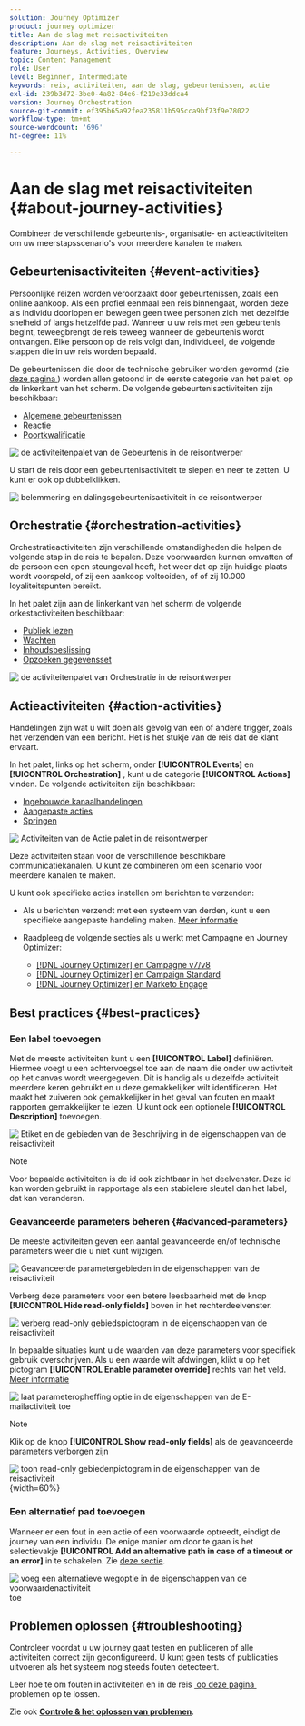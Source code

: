 ```yaml
---
solution: Journey Optimizer
product: journey optimizer
title: Aan de slag met reisactiviteiten
description: Aan de slag met reisactiviteiten
feature: Journeys, Activities, Overview
topic: Content Management
role: User
level: Beginner, Intermediate
keywords: reis, activiteiten, aan de slag, gebeurtenissen, actie
exl-id: 239b3d72-3be0-4a82-84e6-f219e33ddca4
version: Journey Orchestration
source-git-commit: ef395b65a92fea235811b595cca9bf73f9e78022
workflow-type: tm+mt
source-wordcount: '696'
ht-degree: 11%

---
```


# Aan de slag met reisactiviteiten {#about-journey-activities}

Combineer de verschillende gebeurtenis-, organisatie- en actieactiviteiten om uw meerstapsscenario&#39;s voor meerdere kanalen te maken.

## Gebeurtenisactiviteiten {#event-activities}

Persoonlijke reizen worden veroorzaakt door gebeurtenissen, zoals een online aankoop. Als een profiel eenmaal een reis binnengaat, worden deze als individu doorlopen en bewegen geen twee personen zich met dezelfde snelheid of langs hetzelfde pad. Wanneer u uw reis met een gebeurtenis begint, teweegbrengt de reis teweeg wanneer de gebeurtenis wordt ontvangen. Elke persoon op de reis volgt dan, individueel, de volgende stappen die in uw reis worden bepaald.

De gebeurtenissen die door de technische gebruiker worden gevormd (zie [&#x200B; deze pagina &#x200B;](../event/about-events.md)) worden allen getoond in de eerste categorie van het palet, op de linkerkant van het scherm. De volgende gebeurtenisactiviteiten zijn beschikbaar:

* [Algemene gebeurtenissen](../building-journeys/general-events.md)
* [Reactie](../building-journeys/reaction-events.md)
* [Poortkwalificatie](../building-journeys/audience-qualification-events.md)

![&#x200B; de activiteitenpalet van de Gebeurtenis in de reisontwerper &#x200B;](assets/journey43.png)

U start de reis door een gebeurtenisactiviteit te slepen en neer te zetten. U kunt er ook op dubbelklikken.

![&#x200B; belemmering en dalingsgebeurtenisactiviteit in de reisontwerper &#x200B;](assets/journey44.png)

## Orchestratie {#orchestration-activities}

Orchestratieactiviteiten zijn verschillende omstandigheden die helpen de volgende stap in de reis te bepalen. Deze voorwaarden kunnen omvatten of de persoon een open steungeval heeft, het weer dat op zijn huidige plaats wordt voorspeld, of zij een aankoop voltooiden, of of zij 10.000 loyaliteitspunten bereikt.

In het palet zijn aan de linkerkant van het scherm de volgende orkestactiviteiten beschikbaar:

<!--* [Optimize](optimize.md)-->
* [Publiek lezen](read-audience.md)
* [Wachten](wait-activity.md)
* [Inhoudsbeslissing](content-decision.md)
* [Opzoeken gegevensset](dataset-lookup.md)

![&#x200B; de activiteitenpalet van Orchestratie in de reisontwerper &#x200B;](assets/journey-orchestration-activities.png)

## Actieactiviteiten {#action-activities}

Handelingen zijn wat u wilt doen als gevolg van een of andere trigger, zoals het verzenden van een bericht. Het is het stukje van de reis dat de klant ervaart.

In het palet, links op het scherm, onder **[!UICONTROL Events]** en **[!UICONTROL Orchestration]** , kunt u de categorie **[!UICONTROL Actions]** vinden. De volgende activiteiten zijn beschikbaar:

* [Ingebouwde kanaalhandelingen](../building-journeys/journeys-message.md)
* [Aangepaste acties](../building-journeys/using-custom-actions.md)
* [Springen](../building-journeys/jump.md)

![&#x200B; Activiteiten van de Actie palet in de reisontwerper &#x200B;](assets/journey58.png)

Deze activiteiten staan voor de verschillende beschikbare communicatiekanalen. U kunt ze combineren om een scenario voor meerdere kanalen te maken.

U kunt ook specifieke acties instellen om berichten te verzenden:

* Als u berichten verzendt met een systeem van derden, kunt u een specifieke aangepaste handeling maken. [Meer informatie](../action/action.md)

* Raadpleeg de volgende secties als u werkt met Campagne en Journey Optimizer:

   * [[!DNL Journey Optimizer] en Campagne v7/v8](../action/acc-action.md)
   * [[!DNL Journey Optimizer] en Campaign Standard](../action/acs-action.md)
   * [[!DNL Journey Optimizer] en Marketo Engage](../action/marketo-engage.md)

## Best practices {#best-practices}

### Een label toevoegen

Met de meeste activiteiten kunt u een **[!UICONTROL Label]** definiëren. Hiermee voegt u een achtervoegsel toe aan de naam die onder uw activiteit op het canvas wordt weergegeven. Dit is handig als u dezelfde activiteit meerdere keren gebruikt en u deze gemakkelijker wilt identificeren. Het maakt het zuiveren ook gemakkelijker in het geval van fouten en maakt rapporten gemakkelijker te lezen. U kunt ook een optionele **[!UICONTROL Description]** toevoegen.

![&#x200B; Etiket en de gebieden van de Beschrijving in de eigenschappen van de reisactiviteit &#x200B;](assets/journey-action-label.png)

>[!NOTE]
>
>Voor bepaalde activiteiten is de id ook zichtbaar in het deelvenster. Deze id kan worden gebruikt in rapportage als een stabielere sleutel dan het label, dat kan veranderen.

### Geavanceerde parameters beheren {#advanced-parameters}

De meeste activiteiten geven een aantal geavanceerde en/of technische parameters weer die u niet kunt wijzigen.

![&#x200B; Geavanceerde parametergebieden in de eigenschappen van de reisactiviteit &#x200B;](assets/journey-advanced-parameters.png)

Verberg deze parameters voor een betere leesbaarheid met de knop **[!UICONTROL Hide read-only fields]** boven in het rechterdeelvenster.

![&#x200B; verberg read-only gebiedspictogram in de eigenschappen van de reisactiviteit &#x200B;](assets/journey-hide-read-only-fields.png)

In bepaalde situaties kunt u de waarden van deze parameters voor specifiek gebruik overschrijven. Als u een waarde wilt afdwingen, klikt u op het pictogram **[!UICONTROL Enable parameter override]** rechts van het veld. [Meer informatie](../configuration/primary-email-addresses.md#journey-parameters)

![&#x200B; laat parameteropheffing optie in de eigenschappen van de E-mailactiviteit toe &#x200B;](assets/journey-enable-parameter-override.png)

>[!NOTE]
>
>Klik op de knop **[!UICONTROL Show read-only fields]** als de geavanceerde parameters verborgen zijn
>
>![&#x200B; toon read-only gebiedenpictogram in de eigenschappen van de reisactiviteit &#x200B;](assets/journey-show-read-only-fields.png){width=60%}

### Een alternatief pad toevoegen

Wanneer er een fout in een actie of een voorwaarde optreedt, eindigt de journey van een individu. De enige manier om door te gaan is het selectievakje **[!UICONTROL Add an alternative path in case of a timeout or an error]** in te schakelen. Zie [deze sectie](../building-journeys/using-the-journey-designer.md#paths).

![&#x200B; voeg een alternatieve wegoptie in de eigenschappen van de voorwaardenactiviteit &#x200B;](assets/journey42.png) toe

## Problemen oplossen {#troubleshooting}

Controleer voordat u uw journey gaat testen en publiceren of alle activiteiten correct zijn geconfigureerd. U kunt geen tests of publicaties uitvoeren als het systeem nog steeds fouten detecteert.

Leer hoe te om fouten in activiteiten en in de reis [&#x200B; op deze pagina &#x200B;](troubleshooting.md) problemen op te lossen.

Zie ook **[Controle &amp; het oplossen van problemen](/help/rp_landing_pages/troubleshoot-journey-landing-page.md)**.
